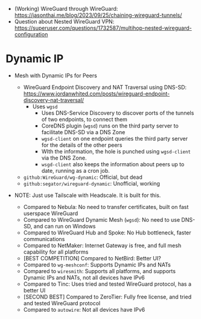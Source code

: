 - (Working) WireGuard through WireGuard: https://jasonthai.me/blog/2023/09/25/chaining-wireguard-tunnels/
- Question about Nested WireGuard VPN: https://superuser.com/questions/1732587/multihop-nested-wireguard-configuration

# Dynamic IP
- Mesh with Dynamic IPs for Peers
	- WireGuard Endpoint Discovery and NAT Traversal using DNS-SD: https://www.jordanwhited.com/posts/wireguard-endpoint-discovery-nat-traversal/
		- Uses `wgsd`
			- Uses DNS-Service Discovery to discover ports of the tunnels of two endpoints, to connect them
			- CoreDNS plugin (`wgsd`) runs on the third party server to facilitate DNS-SD via a DNS Zone
			- `wgsd-client` on one endpoint queries the third party server for the details of the other peers
			- WIth the information, the hole is punched using `wgsd-client` via the DNS Zone.
			- `wsgd-client` also keeps the information about peers up to date, running as a cron job.
	- `github:WireGuard/wg-dynamic`: Official, but dead
	- `github:segator/wireguard-dynamic`: Unofficial, working

- NOTE: Just use Tailscale with Headscale. It is built for this.
	- Compared to Nebula: No need to transfer certificates, built on fast userspace WireGuard
	- Compared to WireGuard Dynamic Mesh (`wgsd`): No need to use DNS-SD, and can run on Windows
	- Compared to WireGuard Hub and Spoke: No Hub bottleneck, faster communications
	- Compared to NetMaker: Internet Gateway is free, and full mesh capability for all platforms
	- [BEST COMPETITION] Compared to NetBird: Better UI?
	- Compared to `wg-meshconf`: Supports Dynamic IPs and NATs
	- Compared to `wiresmith`: Supports all platforms, and supports Dynamic IPs and NATs, not all devices have IPv6
	- Compared to Tinc: Uses tried and tested WireGuard protocol, has a better UI
	- [SECOND BEST] Compared to ZeroTier: Fully free license, and tried and tested WireGuard protocol
	- Compared to `autowire`: Not all devices have IPv6
